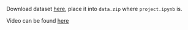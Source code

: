 Download dataset [here](https://www.nature.com/articles/sdata2017171), place it into
`data.zip` where `project.ipynb` is.

Video can be found [here](https://drive.google.com/file/d/1te1MDHXoceIzoMS4ofEUBZAjlJ-jRxeR/view?usp=sharing)